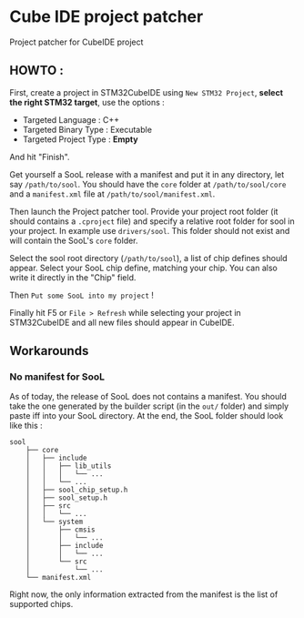 # Cube IDE project patcher
Project patcher for CubeIDE project

## HOWTO :

First, create a project in STM32CubeIDE using `New STM32 Project`, **select the right STM32 target**, use the options :

 - Targeted Language : C++
 - Targeted Binary Type : Executable
 - Targeted Project Type : **Empty**
 
And hit "Finish".

Get yourself a SooL release with a manifest and put it in any directory, let say `/path/to/sool`.
You should have the `core` folder at `/path/to/sool/core` and a `manifest.xml` file at `/path/to/sool/manifest.xml`.

Then launch the Project patcher tool.
Provide your project root folder (it should contains a `.cproject` file) and specify a relative root folder for sool in your project.
In example use `drivers/sool`. This folder should not exist and will contain the SooL's `core` folder.

Select the sool root directory (`/path/to/sool`), a list of chip defines should appear.
Select your SooL chip define, matching your chip. You can also write it directly in the "Chip" field.

Then `Put some SooL into my project` !

Finally hit F5 or `File > Refresh` while selecting your project in STM32CubeIDE and all new files should appear in CubeIDE.

## Workarounds
### No manifest for SooL

As of today, the release of SooL does not contains a manifest.
You should take the one generated by the builder script (in the `out/` folder) and simply paste iff into your SooL directory.
At the end, the SooL folder should look like this :
```
sool
    ├── core
    │   ├── include
    │   │   ├── lib_utils
    │   │   │   └── ...
    │   │   └── ...
    │   ├── sool_chip_setup.h
    │   ├── sool_setup.h
    │   ├── src
    │   │   └── ...
    │   └── system
    │       ├── cmsis
    │       │   └── ...
    │       ├── include
    │       │   └── ...
    │       └── src
    │           └── ...
    └── manifest.xml

```

Right now, the only information extracted from the manifest is the list of supported chips.